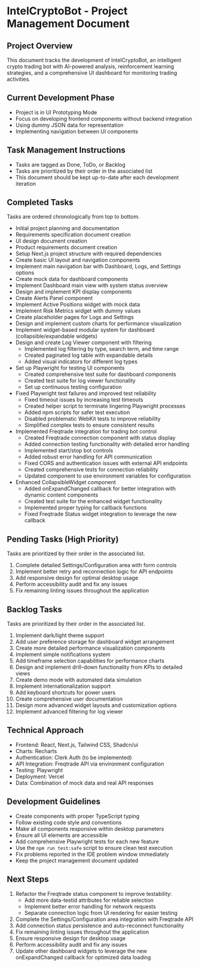 # IntelCryptoBot - Project Management Document

## Project Overview
This document tracks the development of IntelCryptoBot, an intelligent crypto trading bot with AI-powered analysis, reinforcement learning strategies, and a comprehensive UI dashboard for monitoring trading activities.

## Current Development Phase
- Project is in UI Prototyping Mode
- Focus on developing frontend components without backend integration
- Using dummy JSON data for representation
- Implementing navigation between UI components

## Task Management Instructions
- Tasks are tagged as Done, ToDo, or Backlog
- Tasks are prioritized by their order in the associated list
- This document should be kept up-to-date after each development iteration

## Completed Tasks
Tasks are ordered chronologically from top to bottom.

- Initial project planning and documentation
- Requirements specification document creation
- UI design document creation
- Product requirements document creation
- Setup Next.js project structure with required dependencies
- Create basic UI layout and navigation components
- Implement main navigation bar with Dashboard, Logs, and Settings options
- Create mock data for dashboard components
- Implement Dashboard main view with system status overview
- Design and implement KPI display components
- Create Alerts Panel component
- Implement Active Positions widget with mock data
- Implement Risk Metrics widget with dummy values
- Create placeholder pages for Logs and Settings
- Design and implement custom charts for performance visualization
- Implement widget-based modular system for dashboard (collapsible/expandable widgets)
- Design and create Log Viewer component with filtering
  - Implemented log filtering by type, search term, and time range
  - Created paginated log table with expandable details
  - Added visual indicators for different log types
- Set up Playwright for testing UI components
  - Created comprehensive test suite for dashboard components
  - Created test suite for log viewer functionality
  - Set up continuous testing configuration
- Fixed Playwright test failures and improved test reliability
  - Fixed timeout issues by increasing test timeouts
  - Created helper script to terminate lingering Playwright processes
  - Added npm scripts for safer test execution
  - Disabled problematic WebKit tests to improve reliability
  - Simplified complex tests to ensure consistent results
- Implemented Freqtrade integration for trading bot control
  - Created Freqtrade connection component with status display
  - Added connection testing functionality with detailed error handling
  - Implemented start/stop bot controls
  - Added robust error handling for API communication
  - Fixed CORS and authentication issues with external API endpoints
  - Created comprehensive tests for connection reliability
  - Updated component to use environment variables for configuration
- Enhanced CollapsibleWidget component
  - Added onExpandChanged callback for better integration with dynamic content components
  - Created test suite for the enhanced widget functionality
  - Implemented proper typing for callback functions
  - Fixed Freqtrade Status widget integration to leverage the new callback

## Pending Tasks (High Priority)
Tasks are prioritized by their order in the associated list.

1. Complete detailed Settings/Configuration area with form controls
2. Implement better retry and reconnection logic for API endpoints
3. Add responsive design for optimal desktop usage
4. Perform accessibility audit and fix any issues
5. Fix remaining linting issues throughout the application

## Backlog Tasks
Tasks are prioritized by their order in the associated list.

1. Implement dark/light theme support
2. Add user preference storage for dashboard widget arrangement
3. Create more detailed performance visualization components
4. Implement simple notifications system
5. Add timeframe selection capabilities for performance charts
6. Design and implement drill-down functionality from KPIs to detailed views
7. Create demo mode with automated data simulation
8. Implement internationalization support
9. Add keyboard shortcuts for power users
10. Create comprehensive user documentation
11. Design more advanced widget layouts and customization options
12. Implement advanced filtering for log viewer

## Technical Approach
- Frontend: React, Next.js, Tailwind CSS, Shadcn/ui
- Charts: Recharts
- Authentication: Clerk Auth (to be implemented)
- API Integration: Freqtrade API via environment configuration
- Testing: Playwright
- Deployment: Vercel
- Data: Combination of mock data and real API responses

## Development Guidelines
- Create components with proper TypeScript typing
- Follow existing code style and conventions
- Make all components responsive within desktop parameters
- Ensure all UI elements are accessible
- Add comprehensive Playwright tests for each new feature
- Use the `npm run test:safe` script to ensure clean test execution
- Fix problems reported in the IDE problem window immediately
- Keep the project management document updated

## Next Steps
1. Refactor the Freqtrade status component to improve testability:
   - Add more data-testid attributes for reliable selection
   - Implement better error handling for network requests
   - Separate connection logic from UI rendering for easier testing
2. Complete the Settings/Configuration area integration with Freqtrade API
3. Add connection status persistence and auto-reconnect functionality
4. Fix remaining linting issues throughout the application
5. Ensure responsive design for desktop usage
6. Perform accessibility audit and fix any issues
7. Update other dashboard widgets to leverage the new onExpandChanged callback for optimized data loading
